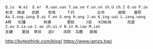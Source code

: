 
```
Q.iu  W.ei  E.er  R.uan.van T.ue.ve Y.un.vn sh.U ch.I O.uo P.ie
秋求  微诶   衣婀    软弯     Ｔ约          云书      翅窝　  瞥耶
Aa S.ong.iong D.ai F.en G.eng H.ang J.an K.ing.uai L.iang.uang
A啊   松慵        粉黛       更航     J安   KING快       亮望
Z.ou X.ia.ua C.ao zh.ui.V B.in N.iao M.ian
走藕    夏娃  草袄   追V    滨阴  鸟腰   面烟
```

http://bytesthink.com/blog/
https://www.iamzs.top/
